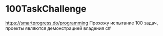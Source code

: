 # 100TaskChallenge
https://smartprogress.do/programming
Прохожу испытание 100 задач, проекты являются демонстрацией владения c#
